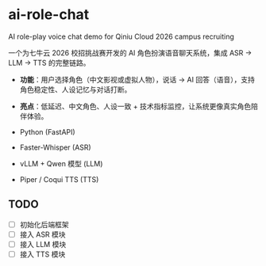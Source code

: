 # ai-role-chat
AI role-play voice chat demo for Qiniu Cloud 2026 campus recruiting



一个为七牛云 2026 校招挑战赛开发的 AI 角色扮演语音聊天系统，集成 ASR → LLM → TTS 的完整链路。

- **功能**：用户选择角色（中文影视或虚拟人物），说话 → AI 回答（语音），支持角色稳定性、人设记忆与对话打断。
- **亮点**：低延迟、中文角色、人设一致 + 技术指标监控，让系统更像真实角色陪伴体验。


- Python (FastAPI)
- Faster-Whisper (ASR)
- vLLM + Qwen 模型 (LLM)
- Piper / Coqui TTS (TTS)

## TODO
- [ ] 初始化后端框架
- [ ] 接入 ASR 模块
- [ ] 接入 LLM 模块
- [ ] 接入 TTS 模块